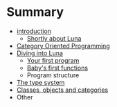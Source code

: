 # Summary

* [introduction](README.md)
   * [Shortly about Luna](shortly_about_luna.md)
* [Category Oriented Programming](category_oriented_programming.md)
* [Diving into Luna](diving_into_luna.md)
   * [Your first program](your_first_program.md)
   * [Baby's first functions](babys_first_functions.md)
   * Program structure
* [The type system](the_type_system.md)
* [Classes, objects and categories](classes_objects_and_categories.md)
* Other

